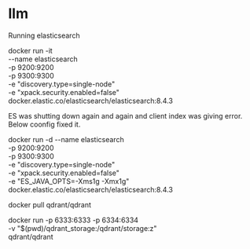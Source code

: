 # llm


Running elasticsearch


docker run -it \
  --name elasticsearch \
  -p 9200:9200 \
  -p 9300:9300 \
  -e "discovery.type=single-node" \
-e "xpack.security.enabled=false" \
docker.elastic.co/elasticsearch/elasticsearch:8.4.3

ES was shutting down again and again and client index was giving error.
Below coonfig fixed it.

docker run -d --name elasticsearch \
-p 9200:9200 \
-p 9300:9300 \
-e "discovery.type=single-node" \
-e "xpack.security.enabled=false" \
-e "ES_JAVA_OPTS=-Xms1g -Xmx1g" \
docker.elastic.co/elasticsearch/elasticsearch:8.4.3

docker pull qdrant/qdrant

docker run -p 6333:6333 -p 6334:6334 \
   -v "$(pwd)/qdrant_storage:/qdrant/storage:z" \
   qdrant/qdrant
